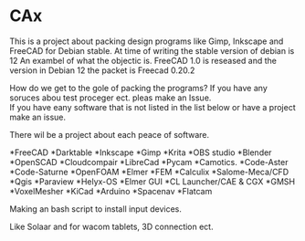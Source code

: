# CAx
This is a project about packing design programs like Gimp, Inkscape and FreeCAD for Debian stable. At time of writing the stable version of debian is 12 
An exambel of what the objectic is.
FreeCAD 1.0 is reseased and the version in Debian 12 the packet is Freecad 0.20.2

How do we get to the gole of packing the programs? 
If you have any soruces abou test proceger ect. pleas make an Issue.  
If you have eany software that is not listed in the list below or have a project make an issue.

There wil be a project about each peace of software. 

*FreeCAD *Darktable *Inkscape *Gimp *Krita *OBS studio *Blender
*OpenSCAD *Cloudcompair
*LibreCad
*Pycam
*Camotics.
*Code-Aster
*Code-Saturne
*OpenFOAM
*Elmer
*FEM 
*Calculix
*Salome-Meca/CFD
*Qgis
*Paraview *Helyx-OS
*Elmer GUI
*CL Launcher/CAE & CGX *GMSH 
*VoxelMesher
*KiCad
*Arduino
*Spacenav
*Flatcam

Making an bash script to install input devices. 

Like Solaar and for wacom tablets, 3D connection ect. 


 

